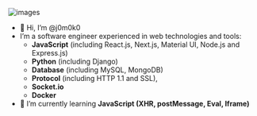 ![images](https://user-images.githubusercontent.com/93967783/147612772-c380d1c6-698e-4d4c-8fbb-fd5ee6a9e89a.jpeg)


- 👋 Hi, I’m @j0m0k0
- I’m a software engineer experienced in web technologies and tools:
  - **JavaScript** (including React.js, Next.js, Material UI, Node.js and Express.js)
  - **Python** (including Django)
  - **Database** (including MySQL, MongoDB)
  - **Protocol** (including HTTP 1.1 and SSL), 
  - **Socket.io**
  - **Docker**
- 🌱 I’m currently learning **JavaScript (XHR, postMessage, Eval, Iframe)**



